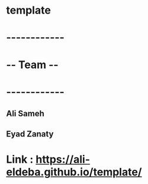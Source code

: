 # template

# ------------
# -- Team --
# ------------

## Ali Sameh

## Eyad Zanaty

# Link : <https://ali-eldeba.github.io/template/>
